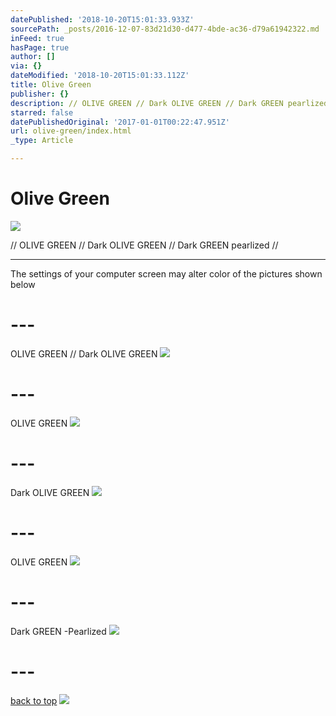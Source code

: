 ```yaml
---
datePublished: '2018-10-20T15:01:33.933Z'
sourcePath: _posts/2016-12-07-83d21d30-d477-4bde-ac36-d79a61942322.md
inFeed: true
hasPage: true
author: []
via: {}
dateModified: '2018-10-20T15:01:33.112Z'
title: Olive Green
publisher: {}
description: // OLIVE GREEN // Dark OLIVE GREEN // Dark GREEN pearlized //
starred: false
datePublishedOriginal: '2017-01-01T00:22:47.951Z'
url: olive-green/index.html
_type: Article

---
```

# Olive Green
![](https://the-grid-user-content.s3-us-west-2.amazonaws.com/442302e2-e811-4d97-baaf-82c13ddd848b.jpg)

// OLIVE GREEN // Dark OLIVE GREEN // Dark GREEN pearlized //

---

The settings of your computer screen may alter color of the pictures shown below

# ---

OLIVE GREEN // Dark OLIVE GREEN
![](https://the-grid-user-content.s3-us-west-2.amazonaws.com/2a5923e9-0170-427b-bd4e-04a404ee5c14.jpg)

# ---

OLIVE GREEN
![](https://the-grid-user-content.s3-us-west-2.amazonaws.com/b882edf4-e30d-45e0-922d-b963b1a92c6d.jpg)

# ---

Dark OLIVE GREEN
![](https://the-grid-user-content.s3-us-west-2.amazonaws.com/7b4063d3-eda8-4685-a8f1-f9b9cf767279.jpg)

# ---

OLIVE GREEN
![](https://the-grid-user-content.s3-us-west-2.amazonaws.com/7884746d-2032-4340-a46e-bc487b41c95f.jpg)

# ---

Dark GREEN -Pearlized
![](https://the-grid-user-content.s3-us-west-2.amazonaws.com/6f6ac930-d09a-419b-8a0c-80d63b1f909e.jpg)

# ---
[back to top][0]
![](https://the-grid-user-content.s3-us-west-2.amazonaws.com/92386f01-1f87-423c-8aa5-fed24a22befe.jpg)

[0]: https://thegrid.ai/leather-colors/olive-geen/